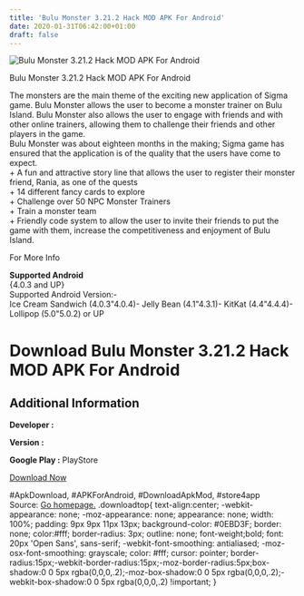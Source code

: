 ```yaml
---
title: 'Bulu Monster 3.21.2 Hack MOD APK For Android'
date: 2020-01-31T06:42:00+01:00
draft: false
---
```


![Bulu Monster 3.21.2 Hack MOD APK For Android](https://i0.wp.com/apkhome.net/wp-content/uploads/2017/06/Bulu-Monster-3.21.2.png "Bulu Monster 3.21.2 Hack MOD APK For Android")

  

Bulu Monster 3.21.2 Hack MOD APK For Android

The monsters are the main theme of the exciting new application of Sigma game. Bulu Monster allows the user to become a monster trainer on Bulu Island. Bulu Monster also allows the user to engage with friends and with other online trainers, allowing them to challenge their friends and other players in the game.  
Bulu Monster was about eighteen months in the making; Sigma game has ensured that the application is of the quality that the users have come to expect.  
\+ A fun and attractive story line that allows the user to register their monster friend, Rania, as one of the quests  
\+ 14 different fancy cards to explore  
\+ Challenge over 50 NPC Monster Trainers  
\+ Train a monster team  
\+ Friendly code system to allow the user to invite their friends to put the game with them, increase the competitiveness and enjoyment of Bulu Island.

For More Info

**Supported Android**  
{4.0.3 and UP}  
Supported Android Version:-  
Ice Cream Sandwich (4.0.3"4.0.4)- Jelly Bean (4.1"4.3.1)- KitKat (4.4"4.4.4)- Lollipop (5.0"5.0.2) or UP

Download Bulu Monster 3.21.2 Hack MOD APK For Android
=====================================================

Additional Information
----------------------

**Developer :**

**Version :**

**Google Play :** PlayStore

  

[Download Now](https://store4app.co/post/bulu-monster-3-21-2-hack-mod-apk-for-android_1573670970)

  
#ApkDownload, #APKForAndroid, #DownloadApkMod, #store4app  
Source: [Go homepage.](https://store4app.co/post/bulu-monster-3-21-2-hack-mod-apk-for-android_1573670970) .downloadtop{ text-align:center; -webkit-appearance: none; -moz-appearance: none; appearance: none; width: 100%; padding: 9px 9px 11px 13px; background-color: #0EBD3F; border: none; color:#fff; border-radius: 3px; outline: none; font-weight;bold; font: 20px 'Open Sans', sans-serif; -webkit-font-smoothing: antialiased; -moz-osx-font-smoothing: grayscale; color: #fff; cursor: pointer; border-radius:15px;-webkit-border-radius:15px;-moz-border-radius:5px;box-shadow:0 0 5px rgba(0,0,0,.2);-moz-box-shadow:0 0 5px rgba(0,0,0,.2);-webkit-box-shadow:0 0 5px rgba(0,0,0,.2) !important; }